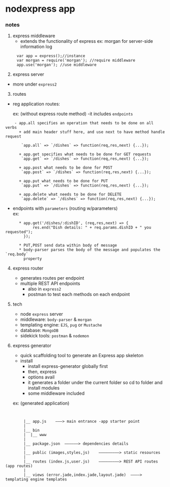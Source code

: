 # nodexpress app

### notes

1. express middleware
   - extends the functionality of express
     ex: morgan for server-side information log
  
```
     var app = express();//instance
     var morgan = require('morgan'); //require middleware
     app.use('morgan'); //use middleware
```

2. express server 
  - more under `express2`

3. routes

  - reg application routes:

    ex: (without express route method) -it includes `endpoints`

```
    - app.all specifies an operation that needs to be done on all verbs
      + add main header stuff here, and use next to have method handle request

       `app.all` => `/dishes` => function(req,res,next) {...}); 

      + app.get specifies what needs to be done for GET requests
       `app.get` => `/dishes` => function(req,res,next) {...});

      + app.post what needs to be done for POST
       `app.post` => `/dishes` => function(req,res,next) {...});

      + app.put what needs to be done for PUT
       `app.put` => `/dishes` => function(req,res,next) {...});

      + app.delete what needs to be done for DELETE
       `app.delete` => `/dishes` => function(req,res,next) {...});
```


  - endpoints with `parameters` (routing w/parameters)       
    ex:

```
      * app.get('/dishes/:dishID', (req,res,next) => {
            res.end("Dish details: " + req.params.dishID + " you requested");
        });

      * PUT,POST send data within body of message
      * body-parser parses the body of the message and populates the `req.body`   
        property

```

4.  express router
    - generates routes per endpoint 
    - multiple REST API endpoints
      + also in `express2`
      + postman to test each methods on each endpoint


5.  tech
      - node `express` server
      - middleware: `body-parser` & `morgan`
      - templating engine: `EJS`, `pug` or `Mustache`
      - database: `MongoDB`
      - sidekick tools: `postman` & `nodemon`

6.  express generator
      - quick scaffolding tool to generate an Express app skeleton
      - install
        + install express-generator globally first
        + then, express <appName>
        + options avail
        + it generates a folder under the current folder so cd to folder and install modules
        + some middleware included        



      ex: (generated application)
```


        |__ app.js    –––> main entrance -app starter point
        |
        |__ bin
        |  |__ www
        |  
        |__ package.json  ––––––> dependencies details
        |
        |__ public (images,styles,js)    –––––––––> static resources
        |
        |__ routes (index.js,user.js)    –––––––––> REST API routes (app routes)
        |
        |__ views (error.jade,index.jade,layout.jade)  ––––> templating engine templates
        

```






























